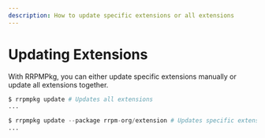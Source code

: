 ```yaml
---
description: How to update specific extensions or all extensions
---
```


# Updating Extensions

With RRPMPkg, you can either update specific extensions manually or update all extensions together.

```python
$ rrpmpkg update # Updates all extensions
...

$ rrpmpkg update --package rrpm-org/extension # Updates specific extension
...
```
